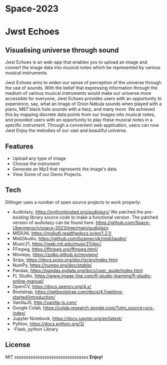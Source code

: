 # Space-2023
# Jwst Echoes
## Visualising universe through sound


Jwst Echoes is an web-app that enables you to upload an image and convert the image data into musical notes which be represented by various musical instruments.

Jwst Echoes aims to widen our sense of perception of the universe through the use of sounds. With the belief that expressing information through the medium of various musical instruments would make our universe more accessible for everyone,  Jwst Echoes provides users with an opportunity to experience, say, what an image of Orion Nebula sounds when played with a piano, M87 black hole sounds with a harp, and many more. We  achieved this by mapping discrete data points from our images into musical notes, and provided users with an opportunity to play these musical notes in a specific instrument. Through a convenient web application, users can now Jwst Enjoy the melodies of our vast and beautiful universe.


## Features

- Upload any type of image
- Choose the instrument
- Generate an Mp3 that represents the image's data.
- View Some of our Demo Projects.

## Tech

Dillinger uses a number of open source projects to work properly:

- Audiolazy, https://pythonhosted.org/audiolazy/ 
We patched the pre-existing library source code to make a functional version. The patched version of audiolazy can be found here: https://github.com/Space-Ubermensch/space-2023/tree/main/audiolazy 
- MIDIUtil, https://midiutil.readthedocs.io/en/1.2.1/
- Midi2Audio, https://github.com/bzamecnik/midi2audio/ 
- Music21, https://web.mit.edu/music21/doc/
- FFmpeg, https://ffmpeg.org/ffmpeg.html/ 
- Moviepy, https://zulko.github.io/moviepy/
- Scipy, https://docs.scipy.org/doc//scipy/index.html
- NumPy, https://numpy.org/doc/stable/
- Pandas, https://pandas.pydata.org/docs/user_guide/index.html
- FL Studio, https://www.image-line.com/fl-studio-learning/fl-studio-online-manual/ 
- OpenCV, https://docs.opencv.org/4.x/
- Bootstrap, https://getbootstrap.com/docs/4.1/getting-started/introduction/
- VanillaJS, http://vanilla-js.com/
- Google Colab, https://colab.research.google.com/?utm_source=scs-index/
- Jupyter Notebook, https://docs.jupyter.org/en/latest/
- Python, https://docs.python.org/3/
- -Flask, python Library





## License

MIT
ssssssssssssssssssssssssssssssss
**Enjoy!**


